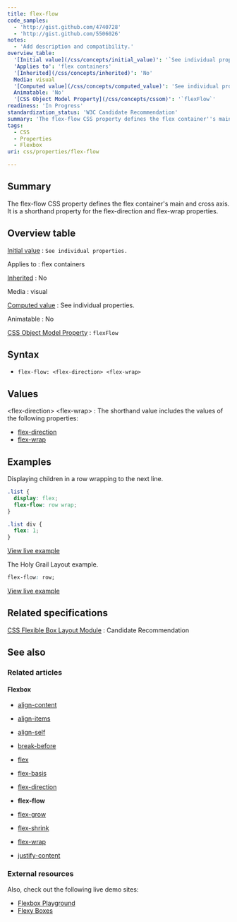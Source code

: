 ```yaml
---
title: flex-flow
code_samples:
  - 'http://gist.github.com/4740728'
  - 'http://gist.github.com/5506026'
notes:
  - 'Add description and compatibility.'
overview_table:
  '[Initial value](/css/concepts/initial_value)': '`See individual properties.`'
  'Applies to': 'flex containers'
  '[Inherited](/css/concepts/inherited)': 'No'
  Media: visual
  '[Computed value](/css/concepts/computed_value)': 'See individual properties.'
  Animatable: 'No'
  '[CSS Object Model Property](/css/concepts/cssom)': '`flexFlow`'
readiness: 'In Progress'
standardization_status: 'W3C Candidate Recommendation'
summary: 'The flex-flow CSS property defines the flex container''s main and cross axis. It is a shorthand property for the flex-direction and flex-wrap properties.'
tags:
  - CSS
  - Properties
  - Flexbox
uri: css/properties/flex-flow

---
```

## Summary

The flex-flow CSS property defines the flex container's main and cross axis. It is a shorthand property for the flex-direction and flex-wrap properties.

## Overview table

[Initial value](/css/concepts/initial_value)
:   `See individual properties.`

Applies to
:   flex containers

[Inherited](/css/concepts/inherited)
:   No

Media
:   visual

[Computed value](/css/concepts/computed_value)
:   See individual properties.

Animatable
:   No

[CSS Object Model Property](/css/concepts/cssom)
:   `flexFlow`

## Syntax

-   `flex-flow: <flex-direction> <flex-wrap>`

## Values

\<flex-direction\> \<flex-wrap\>
:   The shorthand value includes the values of the following properties:

-   [flex-direction](/css/properties/flex-direction)
-   [flex-wrap](/css/properties/flex-wrap)

## Examples

Displaying children in a row wrapping to the next line.

``` css
.list {
  display: flex;
  flex-flow: row wrap;
}

.list div {
  flex: 1;
}
```

[View live example](http://code.webplatform.org/gist/4740728)

The Holy Grail Layout example.

``` css
flex-flow: row;
```

[View live example](http://code.webplatform.org/gist/5506026)

## Related specifications

[CSS Flexible Box Layout Module](http://www.w3.org/TR/css3-flexbox/#flex-flow-property)
:   Candidate Recommendation

## See also

### Related articles

#### Flexbox

-   [align-content](/css/properties/align-content)

-   [align-items](/css/properties/align-items)

-   [align-self](/css/properties/align-self)

-   [break-before](/css/properties/break-before)

-   [flex](/css/properties/flex)

-   [flex-basis](/css/properties/flex-basis)

-   [flex-direction](/css/properties/flex-direction)

-   **flex-flow**

-   [flex-grow](/css/properties/flex-grow)

-   [flex-shrink](/css/properties/flex-shrink)

-   [flex-wrap](/css/properties/flex-wrap)

-   [justify-content](/css/properties/justify-content)

### External resources

Also, check out the following live demo sites:

-   [Flexbox Playground](http://demo.agektmr.com/flexbox/)
-   [Flexy Boxes](http://the-echoplex.net/flexyboxes)
